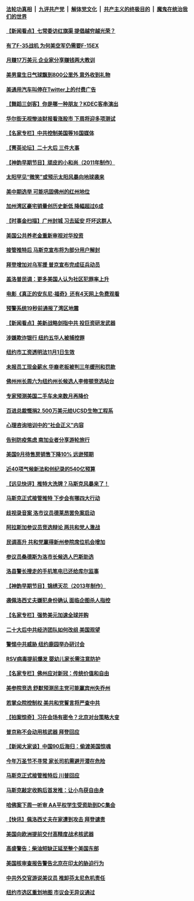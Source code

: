 ####  [法轮功真相](../../../../basic/blob/master/README.md?t=10301531) &nbsp;|&nbsp; [九评共产党](../../../../9ping.md/blob/master/README.md?t=10301531) &nbsp;|&nbsp; [解体党文化](../../../../jtdwh.md/blob/master/README.md?t=10301531)  &nbsp;|&nbsp; [共产主义的终极目的](../../../../gczydzjmd.md/blob/master/README.md?t=10301531) &nbsp;|&nbsp; [魔鬼在统治我们的世界](../../../../mgztzwmdsj.md/blob/master/README.md?t=10301531) 

#### [【新闻看点】七常委访红旗渠 提倡越穷越光荣？](../pages/nsc412/n13855503.md?t=10301531) 

#### [有了F-35战机 为何美空军仍需要F-15EX](../pages/nsc412/n13855078.md?t=10301531) 

#### [月赚17万美元 企业家分享赚钱两大教训](../pages/nsc412/n13846299.md?t=10301531) 

#### [美男童生日气球飘到800公里外 意外收到礼物](../pages/nsc412/n13855550.md?t=10301531) 

#### [美通用汽车叫停在Twitter上的付费广告](../pages/nsc412/n13855522.md?t=10301531) 

#### [【舞蹈三剑客】你是哪一种朋友？KDEC客串演出](../pages/nsc412/n13855472.md?t=10301531) 

#### [华尔街无视惨淡财报看涨股市 下周将迎多项测试](../pages/nsc412/n13855494.md?t=10301531) 

#### [【名家专栏】中共控制美国等16国媒体](../pages/nsc412/n13855348.md?t=10301531) 

#### [【菁英论坛】二十大后 三件大事](../pages/nsc412/n13855500.md?t=10301531) 

#### [【神韵早期节目】顽皮的小和尚（2011年制作）](../pages/nsc412/n13855451.md?t=10301531) 

#### [太阳罕见“微笑”或预示太阳风暴向地球袭来](../pages/nsc412/n13855490.md?t=10301531) 

#### [美中期选举 可能巩固佛州的红州地位](../pages/nsc412/n13855492.md?t=10301531) 

#### [加州湾区豪宅销量创历史新低 降幅超过6成](../pages/nsc412/n13855079.md?t=10301531) 

#### [【时事金扫描】广州封城 习去延安 吓坏这群人](../pages/nsc412/n13855036.md?t=10301531) 

#### [美国公共养老金重新审视对华投资](../pages/nsc412/n13855415.md?t=10301531) 

#### [接管推特后 马斯克宣布将为部分用户解封](../pages/nsc412/n13855411.md?t=10301531) 

#### [拜登增加对乌军援 普京宣布完成征兵动员](../pages/nsc412/n13855328.md?t=10301531) 

#### [盖洛普民调：更多美国人认为社区犯罪率上升](../pages/nsc412/n13855140.md?t=10301531) 

#### [电影《真正的安东尼·福奇》还有4天网上免费观看](../pages/nsc412/n13855231.md?t=10301531) 

#### [预警系统19秒前通报了湾区地震](../pages/nsc412/n13855213.md?t=10301531) 

#### [【新闻看点】美新战略剑指中共 投巨资研发武器](../pages/nsc412/n13854999.md?t=10301531) 

#### [涉嫌欺诈银行 纽约五华人被捕控罪](../pages/nsc412/n13855098.md?t=10301531) 

#### [纽约市工资透明法11月1日生效](../pages/nsc412/n13855153.md?t=10301531) 

#### [未报员工现金薪水 华裔老板被判三年缓刑和罚款](../pages/nsc412/n13855143.md?t=10301531) 

#### [佛州州长周六为纽约州长候选人李修顿竞选站台](../pages/nsc412/n13855107.md?t=10301531) 

#### [专家预测美国二手车未来数月再降价](../pages/nsc412/n13855166.md?t=10301531) 

#### [百进总裁慨捐2,500万美元给UCSD生物工程系](../pages/nsc412/n13855164.md?t=10301531) 

#### [心理咨询培训中的“社会正义”内容](../pages/nsc412/n13855137.md?t=10301531) 

#### [告别防疫焦虑 南加业者分享游轮旅行](../pages/nsc412/n13855103.md?t=10301531) 

#### [美国9月待售房销售下降10% 远逊预期](../pages/nsc412/n13855001.md?t=10301531) 

#### [近40项气候新法和创纪录的540亿预算](../pages/nsc412/n13855075.md?t=10301531) 

#### [【远见快评】推特大洗牌？马斯克风暴来了！](../pages/nsc412/n13854994.md?t=10301531) 

#### [马斯克正式接管推特 下步会有哪四大行动](../pages/nsc412/n13855013.md?t=10301531) 

#### [歧视录音案 洛市议员德莱昂罢免案启动](../pages/nsc412/n13855033.md?t=10301531) 

#### [阿拉斯加参议员竞选辩论 两共和党人激战](../pages/nsc412/n13854948.md?t=10301531) 

#### [民调高升 共和党赢得新州参院席位机会增加](../pages/nsc412/n13854945.md?t=10301531) 

#### [参议员桑德斯为洛市长候选人巴斯助选](../pages/nsc412/n13855026.md?t=10301531) 

#### [洛县警长搜走的手机笔电已还给库尔监事](../pages/nsc412/n13855017.md?t=10301531) 

#### [【神韵早期节目】锦绣天花（2013年制作）](../pages/nsc412/n13854923.md?t=10301531) 

#### [袭佩洛西丈夫嫌犯身份确认 面临企图杀人指控](../pages/nsc412/n13854965.md?t=10301531) 

#### [【名家专栏】强势美元加速全球并购](../pages/nsc412/n13854793.md?t=10301531) 

#### [二十大后中共经济团队如何改组 美国观望](../pages/nsc412/n13854967.md?t=10301531) 

#### [警惕中共威胁 纽约鹿园举办研讨会](../pages/nsc412/n13854969.md?t=10301531) 

#### [RSV病毒提前爆发 婴幼儿家长需注意防护](../pages/nsc412/n13854957.md?t=10301531) 

#### [【名家专栏】佛州应对新冠：传统价值和自由](../pages/nsc412/n13854792.md?t=10301531) 

#### [美参院竞选 舒默预测民主党可能赢宾州失乔州](../pages/nsc412/n13854890.md?t=10301531) 

#### [若掌众院控制权 美共和党誓言将严查中共](../pages/nsc412/n13854888.md?t=10301531) 

#### [【拍案惊奇】习在会场有密令？北京对台策略大变](../pages/nsc412/n13854895.md?t=10301531) 

#### [普京称不会动用核武器 拜登回应](../pages/nsc412/n13854846.md?t=10301531) 

#### [【新闻大家谈】中国90后海归：偷渡美国惊魂](../pages/nsc412/n13854808.md?t=10301531) 

#### [今年万圣节不寻常 家长司机需避开潜在危险](../pages/nsc412/n13854389.md?t=10301531) 

#### [马斯克正式接管推特后 川普回应](../pages/nsc412/n13854884.md?t=10301531) 

#### [马斯克敲定收购后首发推：让小鸟获自由身](../pages/nsc412/n13854726.md?t=10301531) 

#### [哈佛案下周一听审 AA平权学生受资助到DC集会](../pages/nsc412/n13854455.md?t=10301531) 

#### [【快讯】佩洛西丈夫在家遭到攻击 拜登谴责](../pages/nsc412/n13854843.md?t=10301531) 

#### [美国向欧洲提前交付高精度战术核武器](../pages/nsc412/n13854787.md?t=10301531) 

#### [高盛警告：柴油短缺正延至整个美国东部](../pages/nsc412/n13854641.md?t=10301531) 

#### [美国核审查报告警告北京在印太的胁迫行为](../pages/nsc412/n13854269.md?t=10301531) 

#### [中共外交官游说美议员 推卸芬太尼危机责任](../pages/nsc412/n13854308.md?t=10301531) 

#### [纽约市选区重划地图 市议会无异议通过](../pages/nsc412/n13854453.md?t=10301531) 

